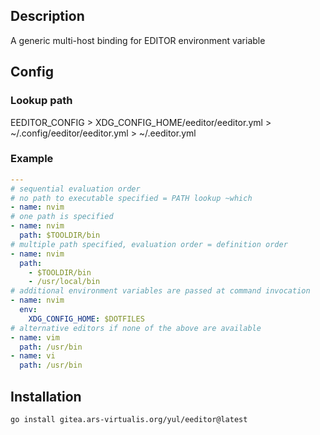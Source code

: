 ## Description

A generic multi-host binding for EDITOR environment variable

## Config

### Lookup path

EEDITOR_CONFIG > XDG_CONFIG_HOME/eeditor/eeditor.yml > ~/.config/eeditor/eeditor.yml > ~/.eeditor.yml

### Example

```yaml
---
# sequential evaluation order
# no path to executable specified = PATH lookup ~which
- name: nvim
# one path is specified
- name: nvim
  path: $TOOLDIR/bin
# multiple path specified, evaluation order = definition order
- name: nvim
  path:
    - $TOOLDIR/bin
    - /usr/local/bin
# additional environment variables are passed at command invocation
- name: nvim
  env:
    XDG_CONFIG_HOME: $DOTFILES
# alternative editors if none of the above are available
- name: vim
  path: /usr/bin
- name: vi
  path: /usr/bin
```

## Installation

```shell
go install gitea.ars-virtualis.org/yul/eeditor@latest
```

